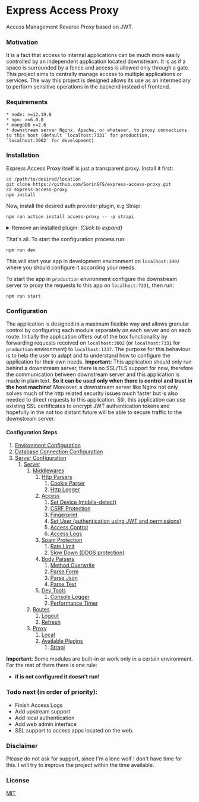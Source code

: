 # Express Access Proxy

Access Management Reverse Proxy based on JWT.

### Motivation

It is a fact that access to internal applications can be much more easily controlled by an independent application located downstream. It is as if a space is surrounded by a fence and access is allowed only through a gate. This project aims to centrally manage access to multiple applications or services. The way this project is designed allows its use as an intermediary to perform sensitive operations in the backend instead of frontend.

### Requirements

    * node: >=12.19.0
    * npm: >=6.0.0
    * mongoDB >=2.6
    * downstream server Nginx, Apache, or whatever, to proxy connections to this host (default `localhost:7331` for production, `localhost:3002` for development)

### Installation

Express Access Proxy itself is just a transparent proxy. Install it first:

```shell
cd /path/to/desired/location
git clone https://github.com/SorinGFS/express-access-proxy.git 
cd express-access-proxy
npm install
```

Now, install the desired auth provider plugin, e.g Strapi:

```shell
npm run action install access-proxy -- -p strapi
```

<details>
<summary>Remove an installed plugin: <em>(Click to expand)</em></summary>

```shell
npm run action uninstall access-proxy -- -p strapi
```

</details>

That's all. To start the configuration process run:

```shell
npm run dev
```

This will start your app in development environment on `localhost:3002` where you should configure it according your needs.

To start the app in `production` environment configure the downstream server to proxy the requests to this app on `localhost:7331`, then run:

```shell
npm run start
```

### Configuration

The application is designed in a maximum flexible way and allows granular control by configuring each module separately on each server and on each route. Initially the application offers out of the box functionality by forwarding requests received on `localhost:3002` (or `localhost:7331` for `production` environment) to `localhost:1337`. The purpose for this behaviour is to help the user to adapt and to understand how to configure the application for their own needs. 
**Important:** This application should only run behind a downstream server, there is no SSL/TLS support for now, therefore the communication between downstream server and this application is made in plain text. **So it can be used only when there is control and trust in the host machine!** Moreover, a downstream server like Nginx not only solves much of the http related security issues much faster but is also needed to direct requests to this application. Stil, this application can use existing SSL certificates to encrypt JWT authentication tokens and hopefully in the not too distant future will be able to secure traffic to the downstream server.

#### Configuration Steps

1. [Environment Configuration](config/env)
1. [Database Connection Configuration](config/connections)
1. [Server Configuration](config/servers)
    1. [Server](server)
        1. [Middlewares](server/middlewares)
            1. [Http Parsers](server/middlewares/http-parsers)
                1. [Cookie Parser](server/middlewares/http-parsers/cookie-parser)
                1. [Http Logger](server/middlewares/http-parsers/volleyball)
            1. [Access](server/middlewares/access)
                1. [Set Device (mobile-detect)](server/middlewares/access/mobile-detect)
                1. [CSRF Protection](server/middlewares/access/csrf-protection)
                1. [Fingerprint](server/middlewares/access/fingerprint)
                1. [Set User (authentication using JWT and permissions)](server/middlewares/access/set-user)
                1. [Access Control](server/middlewares/access/access-control)
                1. [Access Logs](server/middlewares/access/access-logs)
            1. [Spam Protection](server/middlewares/spam-protection)
                1. [Rate Limit](server/middlewares/spam-protection/rate-limit)
                1. [Slow Down (DDOS protection)](server/middlewares/spam-protection/slow-down)
            1. [Body Parsers](server/middlewares/body-parsers)
                1. [Method Overwrite](server/middlewares/body-parsers/method-override)
                1. [Parse Form](server/middlewares/body-parsers/parse-form)
                1. [Parse Json](server/middlewares/body-parsers/parse-json)
                1. [Parse Text](server/middlewares/body-parsers/parse-text)
            1. [Dev Tools](server/middlewares/dev-tools)
                1. [Console Logger](server/middlewares/dev-tools/console-logger)
                1. [Performance Timer](server/middlewares/dev-tools/performance-timer)
        1. [Routes](server/routes)
            1. [Logout](server/routes/logout)
            1. [Refresh](server/routes/refresh)
        1. [Proxy](server/proxy)
            1. [Local](server/proxy/local)
            1. [Available Plugins](server/proxy#plugins)
                1. [Strapi](https://github.com/SorinGFS/strapi-access-proxy#strapi-access-proxy)

**Important:** Some modules are built-in or work only in a certain environment. For the rest of them there is one rule:
- **if is not configured it doesn't run!**

### Todo next (in order of priority):

- Finish Access Logs
- Add upstream support
- Add local authentication
- Add web admin interface
- SSL support to access apps located on the web.

### Disclaimer

Please do not ask for support, since I'm a lone wolf I don't have time for this. I will try to improve the project within the time available.

### License

[MIT](LICENSE)
